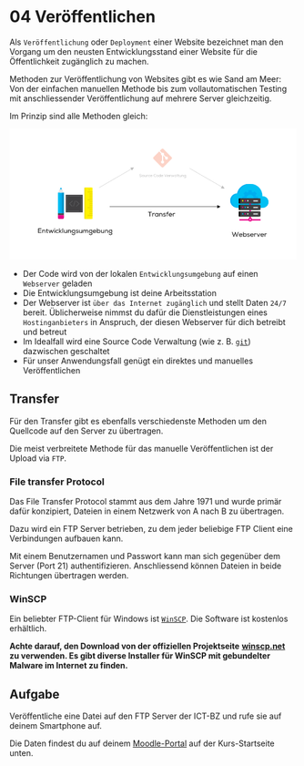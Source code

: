 # 04 Veröffentlichen

Als `Veröffentlichung` oder `Deployment` einer Website bezeichnet man den Vorgang um den neusten Entwicklungsstand einer Website für die Öffentlichkeit zugänglich zu machen.

Methoden zur Veröffentlichung von Websites gibt es wie Sand am Meer: Von der einfachen manuellen Methode bis zum vollautomatischen Testing mit anschliessender Veröffentlichung auf mehrere Server gleichzeitig.

Im Prinzip sind alle Methoden gleich:

![Deployment](../.gitbook/assets/schema.png)

* Der Code wird von der lokalen `Entwicklungsumgebung` auf einen `Webserver` geladen
* Die Entwicklungsumgebung ist deine Arbeitsstation
* Der Webserver ist `über das Internet zugänglich` und stellt Daten `24/7` bereit. Üblicherweise nimmst du dafür die Dienstleistungen eines `Hostinganbieters` in Anspruch, der diesen Webserver für dich betreibt und betreut
* Im Idealfall wird eine Source Code Verwaltung \(wie z. B. [`git`](https://git-scm.com/)\) dazwischen geschaltet
* Für unser Anwendungsfall genügt ein direktes und manuelles Veröffentlichen

## Transfer

Für den Transfer gibt es ebenfalls verschiedenste Methoden um den Quellcode auf den Server zu übertragen.

Die meist verbreitete Methode für das manuelle Veröffentlichen ist der Upload via `FTP`.

### File transfer Protocol

Das File Transfer Protocol stammt aus dem Jahre 1971 und wurde primär dafür konzipiert, Dateien in einem Netzwerk von A nach B zu übertragen.

Dazu wird ein FTP Server betrieben, zu dem jeder beliebige FTP Client eine Verbindungen aufbauen kann.

Mit einem Benutzernamen und Passwort kann man sich gegenüber dem Server \(Port 21\) authentifizieren. Anschliessend können Dateien in beide Richtungen übertragen werden.

### WinSCP

Ein beliebter FTP-Client für Windows ist [`WinSCP`](https://winscp.net/eng/download.php). Die Software ist kostenlos erhältlich.

**Achte darauf, den Download von der offiziellen Projektseite** [**winscp.net**](https://winscp.net/eng/download.php) **zu verwenden. Es gibt diverse Installer für WinSCP mit gebundelter Malware im Internet zu finden.**

## Aufgabe

Veröffentliche eine Datei auf den FTP Server der ICT-BZ und rufe sie auf deinem Smartphone auf.

Die Daten findest du auf deinem [Moodle-Portal](https://kurse.ict-bz.ch/) auf der Kurs-Startseite unten.

